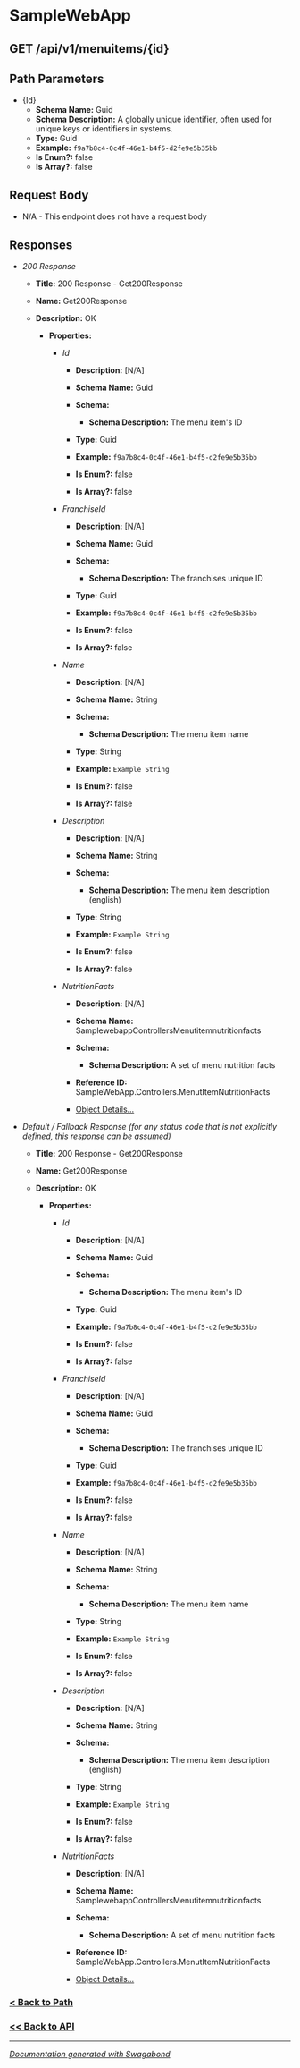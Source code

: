 
# SampleWebApp

## GET /api/v1/menuitems/{id}



## Path Parameters

* {Id} 
    * **Schema Name:** Guid 
    * **Schema Description:**  A globally unique identifier, often used for unique keys or identifiers in systems.
    * **Type:** Guid
    * **Example:** `f9a7b8c4-0c4f-46e1-b4f5-d2fe9e5b35bb`
    * **Is Enum?:** false
    * **Is Array?:** false









## Request Body

* N/A - This endpoint does not have a request body


## Responses

* *200 Response*
    * **Title:** 200 Response - Get200Response
    * **Name:** Get200Response
    * **Description:** OK
     
        * **Properties:**
        
            * *Id*
                * **Description:** [N/A]
                * **Schema Name:** Guid
                * **Schema:** 
                    * **Schema Description:** The menu item's ID
 
                * **Type:** Guid
                * **Example:** `f9a7b8c4-0c4f-46e1-b4f5-d2fe9e5b35bb`
                * **Is Enum?:** false
                * **Is Array?:** false
            
        
            * *FranchiseId*
                * **Description:** [N/A]
                * **Schema Name:** Guid
                * **Schema:** 
                    * **Schema Description:** The franchises unique ID
 
                * **Type:** Guid
                * **Example:** `f9a7b8c4-0c4f-46e1-b4f5-d2fe9e5b35bb`
                * **Is Enum?:** false
                * **Is Array?:** false
            
        
            * *Name*
                * **Description:** [N/A]
                * **Schema Name:** String
                * **Schema:** 
                    * **Schema Description:** The menu item name
 
                * **Type:** String
                * **Example:** `Example String`
                * **Is Enum?:** false
                * **Is Array?:** false
            
        
            * *Description*
                * **Description:** [N/A]
                * **Schema Name:** String
                * **Schema:** 
                    * **Schema Description:** The menu item description (english)
 
                * **Type:** String
                * **Example:** `Example String`
                * **Is Enum?:** false
                * **Is Array?:** false
            
        
            * *NutritionFacts*
                * **Description:** [N/A]
                * **Schema Name:** SamplewebappControllersMenutitemnutritionfacts
                * **Schema:** 
                    * **Schema Description:** A set of menu nutrition facts
 
                * **Reference ID:** SampleWebApp.Controllers.MenutItemNutritionFacts
                * [Object Details...](../schema/SamplewebappControllersMenutitemnutritionfacts.md)
            
         
         

* *Default / Fallback Response (for any status code that is not explicitly defined, this response can be assumed)*
    * **Title:** 200 Response - Get200Response
    * **Name:** Get200Response
    * **Description:** OK
     
        * **Properties:**
        
            * *Id*
                * **Description:** [N/A]
                * **Schema Name:** Guid
                * **Schema:** 
                    * **Schema Description:** The menu item's ID
 
                * **Type:** Guid
                * **Example:** `f9a7b8c4-0c4f-46e1-b4f5-d2fe9e5b35bb`
                * **Is Enum?:** false
                * **Is Array?:** false
            
        
            * *FranchiseId*
                * **Description:** [N/A]
                * **Schema Name:** Guid
                * **Schema:** 
                    * **Schema Description:** The franchises unique ID
 
                * **Type:** Guid
                * **Example:** `f9a7b8c4-0c4f-46e1-b4f5-d2fe9e5b35bb`
                * **Is Enum?:** false
                * **Is Array?:** false
            
        
            * *Name*
                * **Description:** [N/A]
                * **Schema Name:** String
                * **Schema:** 
                    * **Schema Description:** The menu item name
 
                * **Type:** String
                * **Example:** `Example String`
                * **Is Enum?:** false
                * **Is Array?:** false
            
        
            * *Description*
                * **Description:** [N/A]
                * **Schema Name:** String
                * **Schema:** 
                    * **Schema Description:** The menu item description (english)
 
                * **Type:** String
                * **Example:** `Example String`
                * **Is Enum?:** false
                * **Is Array?:** false
            
        
            * *NutritionFacts*
                * **Description:** [N/A]
                * **Schema Name:** SamplewebappControllersMenutitemnutritionfacts
                * **Schema:** 
                    * **Schema Description:** A set of menu nutrition facts
 
                * **Reference ID:** SampleWebApp.Controllers.MenutItemNutritionFacts
                * [Object Details...](../schema/SamplewebappControllersMenutitemnutritionfacts.md)
            
         
         


### [< Back to Path](../Paths/ApiV1Menuitemsid.md)
### [<< Back to API](../SampleWebApp.Readme.md)

*** 

*[Documentation generated with Swagabond](https://github.com/jordanbleu/swagabond)*

